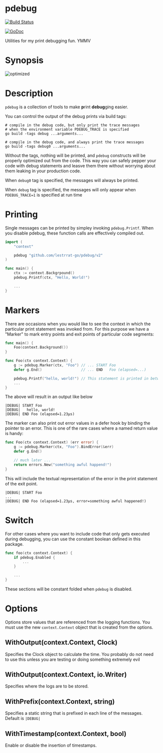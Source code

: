 # pdebug

[![Build Status](https://travis-ci.org/lestrrat-go/pdebug.svg?branch=master)](https://travis-ci.org/lestrrat-go/pdebug)

[![GoDoc](https://godoc.org/github.com/lestrrat-go/pdebug/v2?status.svg)](https://godoc.org/github.com/lestrrat-go/pdebug/v2)

Utilities for my print debugging fun. YMMV

# Synopsis

![optimized](https://pbs.twimg.com/media/CbiqhzLUUAIN_7o.png)

# Description

`pdebug` is a collection of tools to make **p**rint **debug**ging easier.

You can control the output of the debug prints via build tags:

```
# compile in the debug code, but only print the trace messages
# when the environment variable PDEBUG_TRACE is specified
go build -tags debug ...arguments...
```

```
# compile in the debug code, and always print the trace messages
go build -tags debug0 ...arguments...
```

Without the tags, nothing will be printed, and `pdebug` constructs
will be properly optimized out from the code. This way you can safely
pepper your code with debug statements and leasve them there without
worrying about them leaking in your production code.

When `debug0` tag is specified, the messages will always be printed.

When `debug` tag is specified, the messages will only appear when
`PDEBUG_TRACE=1` is specified at run time

# Printing

Single messages can be printed by simpley invoking `pdebug.Printf`.
When you disable pdebug, these function calls are effectively compiled out.

```go
import (
	"context"

	pdebug "github.com/lestrrat-go/pdebug/v2"
)

func main() {
	ctx := context.Backgrpound()
	pdebug.Printf(ctx, "Hello, World!")

	...
}
```

# Markers

There are occasions when you would like to see the context in which
the particular print statement was invoked from. For this purpose
we have a "Marker" to mark entry points and exit points of particular
code segments:

```go
func main() {
	Foo(context.Background())
}

func Foo(ctx context.Context) {
	g := pdebug.Marker(ctx, "Foo") // ... START Foo
	defer g.End()                  // ... END   Foo (elapsed=...)

	pdebug.Printf("hello, world!") // This statement is printed in between START/END, indented
	...
}


```

The above will result in an output like below

```
|DEBUG| START Foo
|DEBUG|   hello, world!
|DEBUG| END Foo (elapsed=1.23μs)
```

The marker can also print out error values in a defer hook by binding
the pointer to an error. This is one of the rare cases where a named
return value is handy:

```go
func Foo(ctx context.Context) (err error) {
	g := pdebug.Marker(ctx, "Foo").BindError(&err)
	defer g.End()

	// much later ...
	return errors.New("something awful happend!")
}
```

This will include the textual representation of the error in the print
statement of the exit point.

```
|DEBUG| START Foo
...
|DEBUG| END Foo (elapsed=1.23μs, error=something awful happened!)
```

# Switch

For other cases where you want to include code that only gets executed
during debugging, you can use the constant boolean defined in this package.

```go
func foo(ctx context.Context) {
	if pdebug.Enabled {
		...
	}

	...
}
```

These sections will be constant folded when `pdebug` is disabled.

# Options

Options store values that are referenced from the logging functions.
You must use the new `context.Context` object that is created from the options.

## WithOutput(context.Context, Clock)

Specifies the Clock object to calculate the time. You probably do not need to use
this unless you are testing or doing something extremely evil

## WithOutput(context.Context, io.Writer)

Specifies where the logs are to be stored.

## WithPrefix(context.Context, string)

Specifies a static string that is prefixed in each line of the messages. Default is `|DEBUG| `

## WithTimestamp(context.Context, bool)

Enable or disable the insertion of timestamps.


